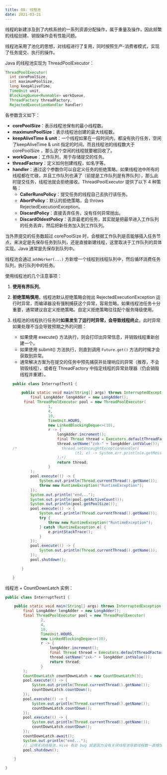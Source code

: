 ```yaml
---
title: 08. 线程池
date: 2021-03-21
---
```




线程的新建涉及到了内核系统的一系列资源分配操作，属于重量及操作，因此频繁的线程创建、销毁操作会有性能问题。

线程池采用了池化的思想，对线程进行了复用，同时按照生产-消费者模式，实现了任务提交、执行的操作。

Java 的线程池实现为 ThreadPoolExecutor：

```java
ThreadPoolExecutor(
  int corePoolSize,
  int maximumPoolSize,
  long keepAliveTime,
  TimeUnit unit,
  BlockingQueue<Runnable> workQueue,
  ThreadFactory threadFactory,
  RejectedExecutionHandler handler) 
```

各参数含义如下：

- **corePoolSize**：表示线程池保有的最小线程数。
- **maximumPoolSize**：表示线程池创建的最大线程数。
- **keepAliveTime & unit**：一个线程如果在一段时间内，都没有执行任务，空闲了keepAliveTime & unit 指定的时间，而且线程池的线程数大于 corePoolSize ，那么这个空闲的线程就要被回收了。
- **workQueue**：工作队列，用于存储提交的任务。
- **threadFactory**：定义如何创建线程，如名字等。
- **handler**：通过这个参数你可以自定义任务的拒绝策略。如果线程池中所有的线程都在忙碌，并且工作队列也满了（前提是工作队列是有界队列），那么此时提交任务，线程池就会拒绝接收。ThreadPoolExecutor 提供了以下 4 种策略：
  - **CallerRunsPolicy**：提交任务的线程自己去执行该任务。
  - **AbortPolicy**：默认的拒绝策略，会 throws RejectedExecutionException。
  - **DiscardPolicy**：直接丢弃任务，没有任何异常抛出。
  - **DiscardOldestPolicy**：丢弃最老的任务，其实就是把最早进入工作队列的任务丢弃，然后把新任务加入到工作队列。

当外界提交的任务数超过 corePoolSize 时，会根据工作队列是否能够插入任务节点，来决定是先保存任务到队列，还是直接新建线程，这里取决于工作队列的具体实现。Java 通常是先保存到队列中。

线程池会通过 `addWorker(...)` 方新增一个线程到线程队列中，然后循环消费任务队列，执行队列中的任务。

使用线程池的几个注意事项：

1. **使用有界队列**。

2. **拒绝策略慎用**，线程池默认拒绝策略会抛出 RejectedExecutionException 运行时异常，而编译器没有强制捕获这个异常，容易忽略。如果线程池任务十分重要，通常建议自定义拒绝策略。自定义拒绝策略往往配个服务降级使用。

3. 线程池的线程执行任务时**如果发生了运行时异常，会导致线程终止**，此时异常如果处理不当会导致预期之外的问题：

   - 如果使用 execute() 方法执行，则会打印出异常信息，并销毁线程重新创建一个。
   - 如果使用 submit() 方法执行，则直到调用 `Future.get()` 方法的时候才会获取到异常。
   - 通常解决方案为在提交的任务中预先捕获并处理响应的异常（推荐，不会销毁线程），或者在 ThreadFactory 中指定线程的异常处理器（仍会销毁线程并重建）。
   
   ```java
   public class InterruptTest1 {
   
       public static void main(String[] args) throws InterruptedException {
           final LongAdder longAdder = new LongAdder();
        final ThreadPoolExecutor pool = new ThreadPoolExecutor(
                   1,
                   4,
                   10,
                   TimeUnit.HOURS,
                   new LinkedBlockingDeque<>(10),
                   r -> {
                       longAdder.increment();
                       final Thread thread = Executors.defaultThreadFactory().newThread(r);
                       thread.setName("zxk-" + longAdder.intValue());
   /*                    thread.setUncaughtExceptionHandler(
                               (t1, e) -> System.err.println(e.getMessage())
                       );*/
                       return thread;
                   }
           );
           pool.execute(() -> {
               System.out.println(Thread.currentThread().getName());
               throw new RuntimeException("RuntimeException");
           });
           System.out.println("end...");
           System.out.println(pool.getActiveCount());
           System.out.println(pool.getPoolSize());
           pool.execute(() -> {
               System.out.println(Thread.currentThread().getName());
               try {
                   throw new RuntimeException("RuntimeException");
               } catch (RuntimeException e) {
                   e.printStackTrace();
               }
           });
           pool.execute(() -> {
               System.out.println(Thread.currentThread().getName());
           });
           pool.shutdown();
   
       }
   
   }
   ```

线程池 + CountDownLatch 实例：

```java
public class InterruptTest1 {

    public static void main(String[] args) throws InterruptedException {
        final LongAdder longAdder = new LongAdder();
        final ThreadPoolExecutor pool = new ThreadPoolExecutor(
                2,
                4,
                10,
                TimeUnit.HOURS,
                new LinkedBlockingDeque<>(10),
                r -> {
                    longAdder.increment();
                    final Thread thread = Executors.defaultThreadFactory().newThread(r);
                    thread.setName("zxk-" + longAdder.intValue());
                    return thread;
                }
        );
        CountDownLatch countDownLatch = new CountDownLatch(3);
        pool.execute(() -> {
            System.out.println(Thread.currentThread().getName());
            countDownLatch.countDown();
        });
        pool.execute(() -> {
            System.out.println(Thread.currentThread().getName());
            countDownLatch.countDown();
        });
        pool.execute(() -> {
            System.out.println(Thread.currentThread().getName());
            countDownLatch.countDown();
        });
        countDownLatch.await();
        System.out.println("end...");
        // 记得关闭线程池，Hive 有处 bug 就是因为没有关闭线程池导致线程数一直增加
        pool.shutdown();

    }

}
```

